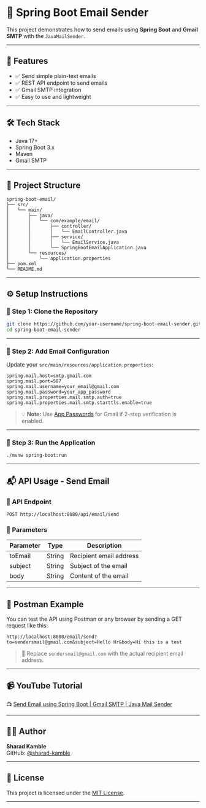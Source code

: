 # 📧 Spring Boot Email Sender

This project demonstrates how to send emails using **Spring Boot** and **Gmail SMTP** with the `JavaMailSender`.

---

## 🚀 Features

- ✅ Send simple plain-text emails
- ✅ REST API endpoint to send emails
- ✅ Gmail SMTP integration
- ✅ Easy to use and lightweight

---

## 🛠️ Tech Stack

- Java 17+
- Spring Boot 3.x
- Maven
- Gmail SMTP

---

## 📁 Project Structure

```
spring-boot-email/
├── src/
│   └── main/
│       ├── java/
│       │   └── com/example/email/
│       │       ├── controller/
│       │       │   └── EmailController.java
│       │       ├── service/
│       │       │   └── EmailService.java
│       │       └── SpringBootEmailApplication.java
│       └── resources/
│           └── application.properties
├── pom.xml
└── README.md
```

---

## ⚙️ Setup Instructions

### 🔹 Step 1: Clone the Repository

```bash
git clone https://github.com/your-username/spring-boot-email-sender.git
cd spring-boot-email-sender
```

---

### 🔹 Step 2: Add Email Configuration

Update your `src/main/resources/application.properties`:

```properties
spring.mail.host=smtp.gmail.com
spring.mail.port=587
spring.mail.username=your_email@gmail.com
spring.mail.password=your_app_password
spring.mail.properties.mail.smtp.auth=true
spring.mail.properties.mail.smtp.starttls.enable=true
```

> 💡 **Note:** Use [App Passwords](https://support.google.com/accounts/answer/185833) for Gmail if 2-step verification is enabled.

---

### 🔹 Step 3: Run the Application

```bash
./mvnw spring-boot:run
```

---

## 📬 API Usage - Send Email

### 🔸 API Endpoint

```
POST http://localhost:8080/api/email/send
```

### 🔸 Parameters

| Parameter | Type   | Description             |
|-----------|--------|-------------------------|
| toEmail   | String | Recipient email address |
| subject   | String | Subject of the email    |
| body      | String | Content of the email    |

---

## 📮 Postman Example

You can test the API using Postman or any browser by sending a GET request like this:

```
http://localhost:8080/email/send?to=sendersmail@gmail.com&subject=Hello Hr&body=Hi this is a test
```

> 📨 Replace `sendersmail@gmail.com` with the actual recipient email address.

---

## 📹 YouTube Tutorial

📺 [Send Email using Spring Boot | Gmail SMTP | Java Mail Sender](https://youtu.be/42rA_GOlLHA?si=lZEl6GzSXlLwvZsv)

---

## 👨‍💻 Author

**Sharad Kamble**  
GitHub: [@sharad-kamble](https://github.com/sharad-kamble)

---

## 📄 License

This project is licensed under the [MIT License](LICENSE).

---